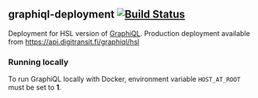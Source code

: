 ## graphiql-deployment [![Build Status](https://travis-ci.org/HSLdevcom/graphiql-deployment.svg?branch=master)](https://travis-ci.org/HSLdevcom/graphiql-deployment)

Deployment for HSL version of [GraphiQL](https://github.com/graphql/graphiql). Production deployment available from https://api.digitransit.fi/graphiql/hsl

### Running locally

To run GraphiQL locally with Docker, environment variable `HOST_AT_ROOT` must be set to **1**.

